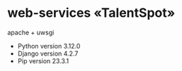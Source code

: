 # web-services «TalentSpot»

apache + uwsgi

- Python version 3.12.0
- Django version 4.2.7
- Pip version 23.3.1
